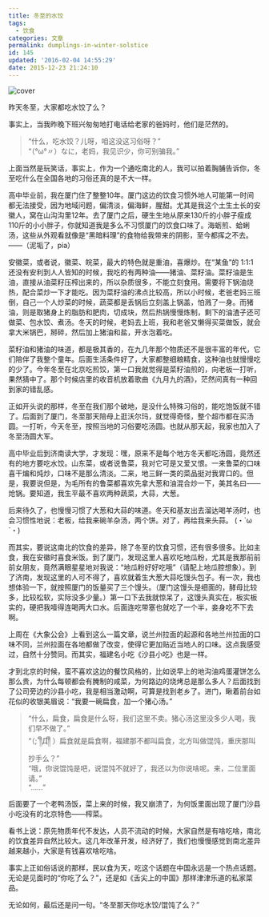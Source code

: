 ```yaml
---
title: 冬至的水饺
tags:
  - 饮食
categories: 文章
permalink: dumplings-in-winter-solstice
id: 145
updated: '2016-02-04 14:55:29'
date: 2015-12-23 21:24:10
---
```


![cover](https://cat.yufan.me/cats/2015122301.jpg)

昨天冬至，大家都吃水饺了么？

事实上，当我昨晚下班兴匆匆地打电话给老家的爸妈时，他们是茫然的。

>“什么，吃水饺？儿呀，咱这没这习俗呀？”  
>“（°ω°〃）なに，老妈，我见识少，你可别骗我。”

上面当然是玩笑话，事实上，作为一个通吃南北的人，我可以拍着胸脯告诉你，冬至吃什么在全国各地的习俗还真的是不大一样。

<!--more-->

高中毕业前，我在厦门住了整整10年。厦门这边的饮食习惯外地人可能第一时间都无法接受，因为地域问题，偏清淡，偏海鲜，腥甜。尤其是我这个土生土长的安徽人，窝在山沟沟里12年。去了厦门之后，硬生生地从原来130斤的小胖子瘦成110斤的小小胖子，你就知道我是多么不习惯厦门的饮食口味了。海蛎煎、蛤蜊汤，这些从外观看就像是“黑暗料理”的食物给我带来的阴影，至今都挥之不去。——（泥垢了，pia）

安徽菜，或者说，徽菜、皖菜，最大的特色就是重油，喜爆炒。在“某鱼”的 1:1:1 还没有安利到人人皆知的时候，我吃的有两种油——猪油、菜籽油。菜籽油是生油，直接从油菜籽压榨出来的，所以杂质很多，不能立刻食用。需要将下锅油烧热，配合菜炒一下才能吃。因为菜籽油的沸点比较高，所以小时候，老爸老妈三班倒，自己一个人炒菜的时候，蔬菜都是丢锅后立刻盖上锅盖，怕溅了一身。而猪油，则是取猪身上的脂肪和肥肉，切成块，然后热锅慢慢炼制，剩下的油渣子还可做菜、包水饺、煮汤。冬天的时候，老妈去上班，我和老爸又懒得买菜做饭，就会拿大米锅巴，掰碎，然后加上猪油和盐，开水泡着吃。

菜籽油和猪油的味道，都是极其香的，在九几年那个物质还不是很丰富的年代，它们陪伴了我整个童年。后面生活条件好了，大家都整细粮精食，这种油也就慢慢吃的少了。今年冬至在北京吃煎饺，第一口我就觉得是菜籽油煎的，向老板一打听，果然猜中了。那个时候店里的收音机放着歌曲《九月九的酒》，茫然间真有一种回到家的错乱感。

正如开头说的那样，冬至在我们那个破地，是没什么特殊习俗的，能吃饱饭就不错了。后面到了厦门，冬至那天陪母上逛沃尔玛，就觉得奇怪，整个超市都在买汤圆。一打听，今天冬至，按照当地的习俗要吃汤圆。也就从那天起，我家也加入了冬至汤圆大军。

高中毕业后到济南读大学，才发现：嘿，原来不是每个地方冬天都吃汤圆，竟然还有的地方要吃水饺。山东菜，或者说鲁菜，我对它可是又爱又恨。一来鲁菜的口味喜干煸和炖炒，口味不是那么清淡。二来，地三鲜一类的菜品挺对我胃口的。但是，我要说但是，为毛所有的鲁菜都喜欢先拿大葱和油混合炒一下，美其名曰——炝锅。要知道，我生平最不喜欢两种蔬菜，大蒜，大葱。

后来待久了，也慢慢习惯了大葱和大蒜的味道。冬天和基友出去溜达喝羊汤时，也会习惯性地说：老板，给我来碗羊杂汤，两个饼。对了，再给我来头蒜。 (・`ω´・)

而其实，要说这南北的饮食的差异，除了冬至的饮食习惯，还有很多很多。比如主食，我在安徽时喜食米饭。到了厦门，发现这里人喜欢吃地瓜粉，尤其是我那前前前女朋友，竟然满眼星星地对我说：“地瓜粉好好吃哦”（请配上地瓜腔想象）。到了济南，发现这里的人可不得了，喜欢就着生大葱大蒜吃馒头包子。有一次，我也想体验一下，就按照厦门的饭量买了三个馒头。（厦门这馒头是细面的，酵母比较多，比较松软，实际没多少量。）第一口下去我就惊呆了，这馒头真实在，板实板实的，硬把我噎得连喝两大口水。后面连吃带塞也就吃了一个半，妾身吃不下去啊。

上周在《大象公会》上看到这么一篇文章，说兰州拉面的起源和各地兰州拉面的口味不同，兰州拉面在各地都做了改变，使得它更加贴近当地人的口味。这点我感受过，自然十分赞同。而其实，福建名小吃《沙县小吃》也是一样。

才到北京的时候，蛮不喜欢这边的餐饮风格的，比如说早上的地沟油鸡蛋灌饼怎么那么贵，为什么每顿都会有腌制的咸菜，为何路边的烧烤总是那么多人？后面找到了公司旁边的沙县小吃，我是相当激动啊，可算是找到老乡了。进门，瞅着前台如花似的收银美眉说：“我要一碗扁食，加一个猪心汤。”

>“什么，扁食，扁食是什么呀，我们这里不卖。猪心汤这里没多少人喝，我们早不做了。”   
>“（;´༎ຶД༎ຶ ）扁食就是扁食啊，福建那不都叫扁食，北方叫做馄饨，重庆那叫抄手么？”  
>“哦，你说馄饨是吧，说馄饨不就好了，我还以为你说啥呢。来，二位里面请。”  
>“……”

后面要了一个老鸭汤饭，菜上来的时候，我又崩溃了，为何饭里面出现了厦门沙县小吃没有的北京特色——榨菜。

看书上说：原先物质年代不发达，人员不流动的时候，大家自然是有啥吃啥，南北的饮食差异自然比较大。这几年改革开发，经济好了，我们也慢慢感觉到南北差异越来越小，大家是有钱喜欢啥吃啥。

事实上正如俗话说的那样，民以食为天，吃这个话题在中国永远是一个热点话题。无论是见面时的“你吃了么？”，还是如《舌尖上的中国》那样津津乐道的私家菜品。

无论如何，最后还是问一句。“冬至那天你吃水饺/馄饨了么？”
